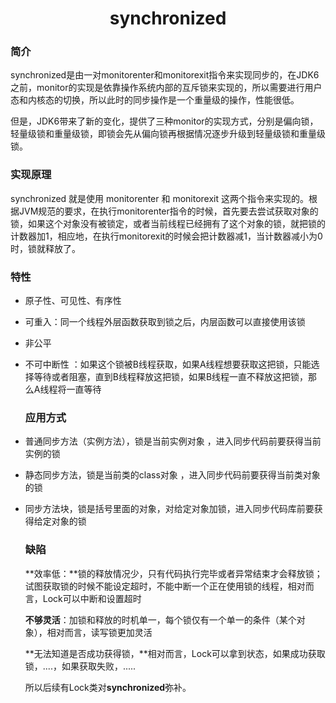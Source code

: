 # <center>synchronized</center>

### 简介

synchronized是由一对monitorenter和monitorexit指令来实现同步的，在JDK6之前，monitor的实现是依靠操作系统内部的互斥锁来实现的，所以需要进行用户态和内核态的切换，所以此时的同步操作是一个重量级的操作，性能很低。

但是，JDK6带来了新的变化，提供了三种monitor的实现方式，分别是偏向锁，轻量级锁和重量级锁，即锁会先从偏向锁再根据情况逐步升级到轻量级锁和重量级锁。

### 实现原理

synchronized 就是使用 monitorenter 和 monitorexit 这两个指令来实现的。根据JVM规范的要求，在执行monitorenter指令的时候，首先要去尝试获取对象的锁，如果这个对象没有被锁定，或者当前线程已经拥有了这个对象的锁，就把锁的计数器加1，相应地，在执行monitorexit的时候会把计数器减1，当计数器减小为0时，锁就释放了。

### 特性

+ 原子性、可见性、有序性

+ 可重入：同一个线程外层函数获取到锁之后，内层函数可以直接使用该锁 

+ 非公平

+ 不可中断性 ：如果这个锁被B线程获取，如果A线程想要获取这把锁，只能选择等待或者阻塞，直到B线程释放这把锁，如果B线程一直不释放这把锁，那么A线程将一直等待 

  ### 应用方式 

+ 普通同步方法（实例方法），锁是当前实例对象 ，进入同步代码前要获得当前实例的锁 

+ 静态同步方法，锁是当前类的class对象 ，进入同步代码前要获得当前类对象的锁 

+ 同步方法块，锁是括号里面的对象，对给定对象加锁，进入同步代码库前要获得给定对象的锁 

  ### **缺陷** 

  **效率低：**锁的释放情况少，只有代码执行完毕或者异常结束才会释放锁；试图获取锁的时候不能设定超时，不能中断一个正在使用锁的线程，相对而言，Lock可以中断和设置超时 

  **不够灵活**：加锁和释放的时机单一，每个锁仅有一个单一的条件（某个对象），相对而言，读写锁更加灵活

  **无法知道是否成功获得锁，**相对而言，Lock可以拿到状态，如果成功获取锁，....，如果获取失败，.....

  所以后续有Lock类对**synchronized**弥补。

   

   

   
